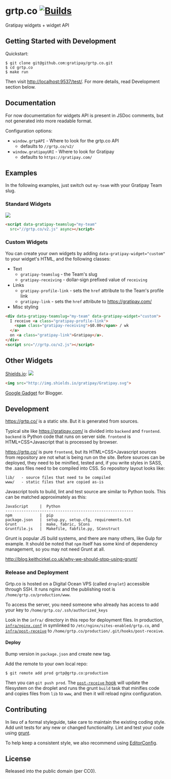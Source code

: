 
grtp.co [![Builds][]][Travis]
=======

Gratipay widgets + widget API

[Builds]: https://img.shields.io/travis/gratipay/grtp.co.svg "Build Status"
[Travis]: https://travis-ci.org/gratipay/grtp.co


## Getting Started with Development

Quickstart:
```
$ git clone git@github.com:gratipay/grtp.co.git
$ cd grtp.co
$ make run
```

Then visit <http://localhost:9537/test/>. For more details, read
Development section below.


## Documentation

For now documentation for widgets API is present in JSDoc comments,
but not generated into more readable format.

Configuration options:
- `window.grtpAPI` - Where to look for the grtp.co API
  - defaults to `//grtp.co/v2/`
- `window.gratipayURI` - Where to look for Gratipay
  - defaults to `https://gratipay.com/`


## Examples

In the following examples, just switch out `my-team` with your Gratipay Team slug.

### Standard Widgets
![](https://cloud.githubusercontent.com/assets/3729038/16357975/9584b358-3acb-11e6-821c-ece9d855dca1.png)
```html
<script data-gratipay-teamslug="my-team"
  src="//grtp.co/v2.js" async></script>
```

### Custom Widgets
You can create your own widgets by adding `data-gratipay-widget="custom"` to your
widget's HTML, and the following classes:

- Text
  - `gratipay-teamslug` - the Team's slug
  - `gratipay-receiving` - dollar-sign prefixed value of `receiving`
- Links
  - `gratipay-profile-link` - sets the `href` attribute to the Team's profile
    link
  - `gratipay-link` - sets the `href` attribute to https://gratipay.com/
- Misc styling


```html
<div data-gratipay-teamslug="my-team" data-gratipay-widget="custom">
  I receive <a class="gratipay-profile-link">
    <span class="gratipay-receiving">$0.00</span> / wk
  </a>
  on <a class="gratipay-link">Gratipay</a>.
</div>
<script src="//grtp.co/v2.js"></script>
```


## Other Widgets

[Shields.io](http://shields.io): [![](http://img.shields.io/gratipay/Gratipay.svg)](http://shields.io)
```html
<img src="http://img.shields.io/gratipay/Gratipay.svg">
```

[Google Gadget](lib/v2/blogger) for Blogger.


## Development

https://grtp.co/ is a static site. But it is generated from sources.

Typical site like https://gratipay.com/ is divided into `backend` and
`frontend`. `backend` is Python code that runs on server side.
`frontend` is HTML+CSS+Javascript that is processed by browser.

https://grtp.co/ is pure `frontend`, but its HTML+CSS+Javascript
sources from repository are not what is being run on the site.
Before sources can be deployed, they need to be minified, tested and,
if you write styles in SASS, the .sass files need to be compiled into
CSS. So repository layout looks like:

    lib/   - source files that need to be compiled
    www/   - static files that are copied as-is

Javascript tools to build, lint and test source are similar to Python
tools. This can be matched approximately as this:

    JavaScript     |  Python
    --------------------------------------------------------
    npm            |  pip
    package.json   |  setup.py, setup.cfg, requirements.txt
    Grunt          |  make, fabric, SCons
    Gruntfile.js   |  Makefile, fabfile.py, SConstruct

Grunt is popular JS build systems, and there are many others, like
Gulp for example. It should be noted that `npm` itself has some kind
of dependency management, so you may not need Grunt at all.

http://blog.keithcirkel.co.uk/why-we-should-stop-using-grunt/ 


### Release and Deployment

Grtp.co is hosted on a Digital Ocean VPS (called `droplet`) accessible
through SSH. It runs nginx and the publishing root is
`/home/grtp.co/production/www`.

To access the server, you need someone who already has access to add
your key to `/home/grtp.co/.ssh/authorized_keys`

Look in the `infra/` directory in this repo for deployment files. In
production,
[`infra/nginx.conf`](https://github.com/gratipay/grtp.co/blob/master/infra/nginx.conf)
in symlinked to `/etc/nginx/sites-enabled/grtp.co`, and
[`infra/post-receive`](https://github.com/gratipay/grtp.co/blob/master/infra/post-receive)
to `/home/grtp.co/production/.git/hooks/post-receive`.

#### Deploy

Bump version in `package.json` and create new tag.

Add the remote to your own local repo:

```
$ git remote add prod grtp@grtp.co:production
```

Then you can `git push prod`. The [`post-receive`
hook](https://github.com/gratipay/grtp.co/blob/master/infra/post-receive) will
update the filesystem on the droplet and runs the grunt `build` task that
minifies code and copies files from `lib` to `www`, and then it will reload
nginx configuration.


## Contributing

In lieu of a formal styleguide, take care to maintain the existing coding
style. Add unit tests for any new or changed functionality. Lint and test your
code using [grunt](https://github.com/gruntjs/grunt).

To help keep a consistent style, we also recommend using
[EditorConfig](http://editorconfig.org).


## License

Released into the public domain (per CC0).
